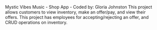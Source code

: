 Mystic Vibes Music - Shop App - Coded by: Gloria Johnston
This project allows customers to view inventory, make an offer/pay, and view their offers.
This project has employees for accepting/rejecting an offer, and CRUD operations on inventory.
